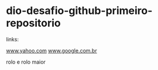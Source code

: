 # dio-desafio-github-primeiro-repositorio



links:

www.yahoo.com
www.google.com.br

rolo e rolo maior
